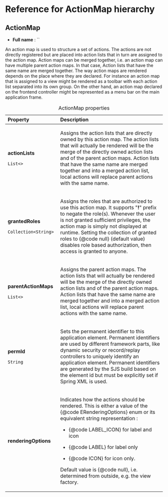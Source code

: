 Reference for ActionMap hierarchy
=================================

ActionMap
---------

-   **Full name** : ``

An action map is used to structure a set of actions. The actions are not directly registered but are placed into action lists that in turn are assigned to the action map. Action maps can be merged together, i.e. an action map can have multiple parent action maps. In that case, Action lists that have the same name are merged together. The way action maps are rendered depends on the place where they are declared. For instance an action map that is assigned to a view might be rendered as a toolbar with each action list separated into its own group. On the other hand, an action map declared on the frontend controller might be represented as a menu bar on the main application frame.

<table>
<caption>ActionMap properties</caption>
<colgroup>
<col width="33%" />
<col width="66%" />
</colgroup>
<thead>
<tr class="header">
<th align="left">Property</th>
<th align="left">Description</th>
</tr>
</thead>
<tbody>
<tr class="odd">
<td align="left"><p><strong>actionLists</strong></p>
<p><code>List​&lt;​​&gt;​</code></p></td>
<td align="left"><p>Assigns the action lists that are directly owned by this action map. The action lists that will actually be rendered will be the merge of the directly owned action lists and of the parent action maps. Action lists that have the same name are merged together and into a merged action list, local actions will replace parent actions with the same name.</p></td>
</tr>
<tr class="even">
<td align="left"><p><strong>grantedRoles</strong></p>
<p><code>Collection​&lt;​String​&gt;​</code></p></td>
<td align="left"><p>Assigns the roles that are authorized to use this action map. It supports &quot;<strong>!</strong>&quot; prefix to negate the role(s). Whenever the user is not granted sufficient privileges, the action map is simply not displayed at runtime. Setting the collection of granted roles to {@code null} (default value) disables role based authorization, then access is granted to anyone.</p></td>
</tr>
<tr class="odd">
<td align="left"><p><strong>parentActionMaps</strong></p>
<p><code>List​&lt;​​&gt;​</code></p></td>
<td align="left"><p>Assigns the parent action maps. The action lists that will actually be rendered will be the merge of the directly owned action lists and of the parent action maps. Action lists that have the same name are merged together and into a merged action list, local actions will replace parent actions with the same name.</p></td>
</tr>
<tr class="even">
<td align="left"><p><strong>permId</strong></p>
<p><code>String</code></p></td>
<td align="left"><p>Sets the permanent identifier to this application element. Permanent identifiers are used by different framework parts, like dynamic security or record/replay controllers to uniquely identify an application element. Permanent identifiers are generated by the SJS build based on the element id but must be explicitly set if Spring XML is used.</p></td>
</tr>
<tr class="odd">
<td align="left"><p><strong>renderingOptions</strong></p>
<p><code></code></p></td>
<td align="left"><p>Indicates how the actions should be rendered. This is either a value of the {@code ERenderingOptions} enum or its equivalent string representation :</p>
<ul>
<li><p>{@code LABEL_ICON} for label and icon</p></li>
<li><p>{@code LABEL} for label only</p></li>
<li><p>{@code ICON} for icon only.</p></li>
</ul>
<p>Default value is {@code null}, i.e. determined from outside, e.g. the view factory.</p></td>
</tr>
</tbody>
</table>


